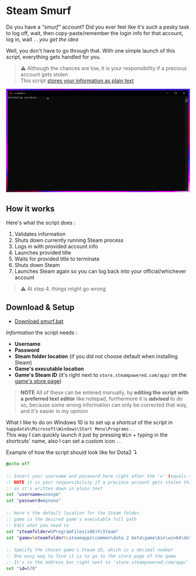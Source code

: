 # Steam Smurf

Do you have a _"smurf"_ account? Did you ever feel like
it's such a pesky task to log off, wait, then copy-paste/remember
the login info for that account, log in, wait . . 
*you get the idea*  

Well, you don't have to go through that. With one
simple launch of this script, everything gets handled
for you.

> :warning: Although the chances are low, it is your responsibility if a precious account gets stolen  
> This script [stores your information as plain text](https://www.passcamp.com/blog/dangers-of-storing-and-sharing-passwords-in-plaintext/)

![demo](demo.gif)

## How it works

Here's what the script does :
1. Validates information
2. Shuts down currently running Steam process 
3. Logs in with provided account info
4. Launches provided title 
5. Waits for provided title to terminate 
6. Shuts down Steam 
7. Launches Steam again so you can log back into your official/whichever account

> :warning: At step 4. things might go wrong

## Download & Setup

- [Download smurf.bat](https://github.com/FLevent29/steam-smurf/releases/download/1.1/smurf.bat)

_Information_ the script needs :
- **Username**
- **Password**
- **Steam folder location** (if you did not choose default when installing Steam)
- **Game's executable location**
- **Game's Steam ID** (it's right next to `store.steampowered.com/app/` on the [game's store page](https://store.steampowered.com/))

> **NOTE** All of these can be entered manually, by **editing the script with a preferred text editor** like notepad,
> furthermore it is _**advised**_ to do so, because some wrong 
> information can only be corrected that way, and it's easier in my opinion
 
What I like to do on Windows 10 is to set up a _shortcut_ of the script in `%appdata%\Microsoft\Windows\Start Menu\Programs` . .  
This way I can quickly launch it just by pressing <kbd>Win</kbd> + typing in the shortcuts' name, also I can set a custom icon . .

Example of how the script should look like for Dota2 ↴

```bat
@echo off

:: Insert your username and password here right after the '=' (equals sign)
:: NOTE it is your responsibility if a precious account gets stolen this way
:: as it's written down in plain text
set "username=anonym"
set "password=mynona"

:: Here's the default location for the Steam folder,
:: game is the desired game's executable full path
:: Edit what you need to
set "steamfolder=%ProgramFiles(x86)%\Steam"
set "game=%steamfolder%\steamapps\common\dota 2 beta\game\bin\win64\dota2.exe"

:: Specify the chosen game's Steam ID, which is a decimal number
:: One easy way to find it is to go to the store page of the game
:: It's in the address bar right next to 'store.steampowered.com/app/'
set "id=570"
```